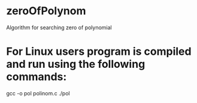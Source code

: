 # zeroOfPolynom
Algorithm for searching zero of polynomial

# For Linux users program is compiled and run using the following commands: 
gcc -o pol polinom.c
./pol
